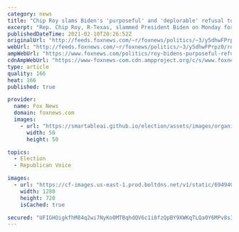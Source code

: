 ```yaml
---
category: news
title: "Chip Roy slams Biden's 'purposeful' and 'deplorable' refusal to enforce immigration laws"
excerpt: "Rep. Chip Roy, R-Texas, slammed President Biden on Monday for what he described as a \"purposeful\" and \"deplorable\" refusal to enforce U.S. immigration laws."
publishedDateTime: 2021-02-10T20:26:52Z
originalUrl: "http://feeds.foxnews.com/~r/foxnews/politics/~3/y5dhwFPrpz0/roy-bidens-purposeful-refusal-enforce-immigration-laws"
webUrl: "http://feeds.foxnews.com/~r/foxnews/politics/~3/y5dhwFPrpz0/roy-bidens-purposeful-refusal-enforce-immigration-laws"
ampWebUrl: "https://www.foxnews.com/politics/roy-bidens-purposeful-refusal-enforce-immigration-laws.amp"
cdnAmpWebUrl: "https://www-foxnews-com.cdn.ampproject.org/c/s/www.foxnews.com/politics/roy-bidens-purposeful-refusal-enforce-immigration-laws.amp"
type: article
quality: 166
heat: 166
published: true

provider:
  name: Fox News
  domain: foxnews.com
  images:
    - url: "https://smartableai.github.io/election/assets/images/organizations/foxnews.com-50x50.jpg"
      width: 50
      height: 50

topics:
  - Election
  - Republican Voice

images:
  - url: "https://cf-images.us-east-1.prod.boltdns.net/v1/static/694940094001/473395ed-38cf-476e-9b26-bcbcb685fb2c/85e0c82b-f0a4-4a7a-af32-149d073900e0/1280x720/match/image.jpg"
    width: 1280
    height: 720
    isCached: true

secured: "UFIGHOigkfhM84q2wi7NyKo0MTBqhdQV6c1i8fzQpBY9XWKqTLQa0Y6MPv8s33a3y+2A31UZA3TaaZKEA7IrGVgi9KjRhTvBKKTDbCT7fkE3tJ8F1S0xBHcP+DLbAalJ6s5b9Qeu3rvr18RnND/IDZmUwxfvsZmrIRd+azsPqmnWT0uZgjRWezITGE6LcJv/C3NI3sP+RIqL9sVnjC71Fkh0SzMLGgW1Q4Vpk/4/qMkuANIx3Fnx2wNMPbxMdU2FeuwXoDbbYSygSWOFN6AdrQ2cJ0edjwvM2CdOO31FY8qWn/5hR017VFt7UclPbqvv6cWz7d0KJmnidpqGmHeWO2MbmdGCAz/DSI6oLSRAGK4=;psouW4xWkCvcvDzisgApVg=="
---
```


